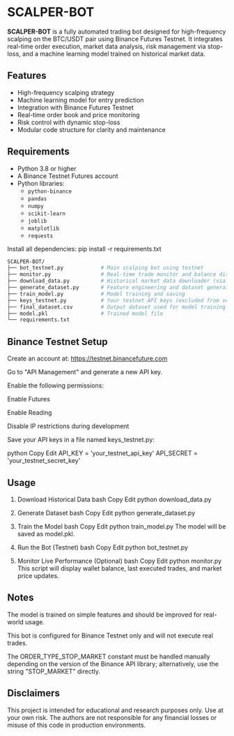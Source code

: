 # SCALPER-BOT

**SCALPER-BOT** is a fully automated trading bot designed for high-frequency scalping on the BTC/USDT pair using Binance Futures Testnet. It integrates real-time order execution, market data analysis, risk management via stop-loss, and a machine learning model trained on historical market data.

## Features

- High-frequency scalping strategy
- Machine learning model for entry prediction
- Integration with Binance Futures Testnet
- Real-time order book and price monitoring
- Risk control with dynamic stop-loss
- Modular code structure for clarity and maintenance

## Requirements

- Python 3.8 or higher
- A Binance Testnet Futures account
- Python libraries:
  - `python-binance`
  - `pandas`
  - `numpy`
  - `scikit-learn`
  - `joblib`
  - `matplotlib`
  - `requests`

Install all dependencies:
pip install -r requirements.txt
```bash
SCALPER-BOT/
├── bot_testnet.py            # Main scalping bot using testnet
├── monitor.py                # Real-time trade monitor and balance display
├── download_data.py          # Historical market data downloader (via Binance API)
├── generate_dataset.py       # Feature engineering and dataset generation
├── train_model.py            # Model training and saving
├── keys_testnet.py           # Your testnet API keys (excluded from version control)
├── final_dataset.csv         # Output dataset used for model training
├── model.pkl                 # Trained model file
└── requirements.txt
```
## Binance Testnet Setup
Create an account at: https://testnet.binancefuture.com

Go to "API Management" and generate a new API key.

Enable the following permissions:

Enable Futures

Enable Reading

Disable IP restrictions during development

Save your API keys in a file named keys_testnet.py:

python
Copy
Edit
API_KEY = 'your_testnet_api_key'
API_SECRET = 'your_testnet_secret_key'
## Usage
1. Download Historical Data
bash
Copy
Edit
python download_data.py
2. Generate Dataset
bash
Copy
Edit
python generate_dataset.py
3. Train the Model
bash
Copy
Edit
python train_model.py
The model will be saved as model.pkl.

4. Run the Bot (Testnet)
bash
Copy
Edit
python bot_testnet.py
5. Monitor Live Performance (Optional)
bash
Copy
Edit
python monitor.py
This script will display wallet balance, last executed trades, and market price updates.

## Notes
The model is trained on simple features and should be improved for real-world usage.

This bot is configured for Binance Testnet only and will not execute real trades.

The ORDER_TYPE_STOP_MARKET constant must be handled manually depending on the version of the Binance API library; alternatively, use the string "STOP_MARKET" directly.

## Disclaimers
This project is intended for educational and research purposes only. Use at your own risk. The authors are not responsible for any financial losses or misuse of this code in production environments.
